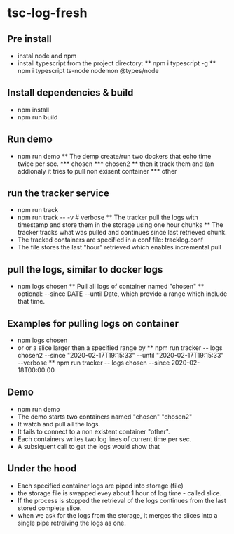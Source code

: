 # tsc-log-fresh

## Pre install
* instal node and npm
* install typescript from the project directory:
** npm i typescript -g
** npm i  typescript  ts-node nodemon @types/node

## Install dependencies & build
* npm install
* npm run build

## Run demo
* npm run demo
** The demp create/run two dockers that echo time twice per sec.
*** chosen
*** chosen2
** then it track them and (an addionaly it tries to pull non exisent container
*** other


## run the tracker service
* npm run track
* npm run track -- -v    # verbose 
** The tracker pull the logs with timestamp and store them in the storage using one hour chunks
** The tracker tracks what was pulled and continues since last retrieved chunk.
* The tracked containers are specified in a conf file: tracklog.conf
* The file stores the last "hour" retrieved which enables incremental pull

## pull the logs, similar to docker logs
* npm logs chosen 
** Pull all logs of container named "chosen"
** optional: --since DATE --until Date, which provide a range which include that time.

## Examples for pulling logs on container
* npm logs chosen
* or or a slice larger then a specified range by
** npm run tracker -- logs chosen2  --since "2020-02-17T19:15:33" --until "2020-02-17T19:15:33" --verbose
** npm run tracker -- logs chosen --since 2020-02-18T00:00:00


## Demo
* npm run demo
* The demo starts two containers named "chosen" "chosen2"
* It watch and pull all the logs.
* It fails to connect to a non existent container "other".
* Each containers writes two log lines of current time per sec.
* A subsiquent call to get the logs would show that

## Under the hood
* Each specified container logs are piped into storage (file)
* the storage file is swapped evey about 1 hour of log time - called slice.
* If the process is stopped the retrieval  of the logs continues from the last stored complete slice.
* when we ask for the logs from the storage, It merges the slices into a single pipe retreiving the logs as one.
